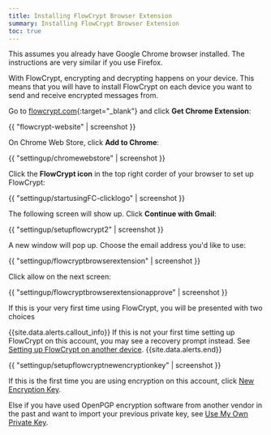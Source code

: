 ```yaml
---
title: Installing FlowCrypt Browser Extension
summary: Installing FlowCrypt Browser Extension
toc: true
---
```


This assumes you already have Google Chrome browser installed. The instructions are very similar if you use Firefox.

With FlowCrypt, encrypting and decrypting happens on your device. This means that you will have to install FlowCrypt on each device you want to send and receive encrypted messages from.

Go to [flowcrypt.com](https://flowcrypt.com){:target="_blank"} and click **Get Chrome Extension**:

{{ "flowcrypt-website" | screenshot }}

On Chrome Web Store, click **Add to Chrome**:

{{ "settingup/chromewebstore" | screenshot }}

Click the **FlowCrypt icon** in the top right corder of your browser to set up FlowCrypt:

{{ "settingup/startusingFC-clicklogo" | screenshot }}

The following screen will show up. Click **Continue with Gmail**:

{{ "settingup/setupflowcrypt2" | screenshot }}

A new window will pop up. Choose the email address you'd like to use:

{{ "settingup/flowcryptbrowserextension" | screenshot }}

Click allow on the next screen:

{{ "settingup/flowcryptbrowserextensionapprove" | screenshot }}

If this is your very first time using FlowCrypt, you will be presented with two choices

{{site.data.alerts.callout_info}}
If this is not your first time setting up FlowCrypt on this account, you may see a recovery prompt instead. See [Setting up FlowCrypt on another device](another-device.html).
{{site.data.alerts.end}}

{{ "settingup/setupflowcryptnewencryptionkey" | screenshot }}

If this is the first time you are using encryption on this account, click [New Encryption Key](new-private-key.html).

Else if you have used OpenPGP encryption software from another vendor in the past and want to import your previous private key, see [Use My Own Private Key](import-private-key.html).

